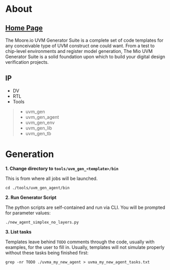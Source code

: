# About
## [Home Page](https://datum-technology-corporation.github.io/uvm_gen/)
The Moore.io UVM Generator Suite is a complete set of code templates for any conceivable type of UVM construct one could want. From a test to chip-level environments and register model generation, The Mio UVM Generator Suite is a solid foundation upon which to build your digital design verification projects.

## IP
* DV
* RTL
* Tools
> * uvm_gen
> * uvm_gen_agent
> * uvm_gen_env
> * uvm_gen_lib
> * uvm_gen_tb


# Generation
**1. Change directory to `tools/uvm_gen_<template>/bin`**

This is from where all jobs will be launched.
```
cd ./tools/uvm_gen_agent/bin
```


**2. Run Generator Script**

The python scripts are self-contained and run via CLI.  You will be prompted for parameter values:

```
./new_agent_simplex_no_layers.py
```


**3. List tasks**

Templates leave behind `TODO` comments through the code, usually with examples, for the user to fill in.  Usually, templates will not simulate properly without these tasks being finished first:

```
grep -nr TODO ./uvma_my_new_agent > uvma_my_new_agent_tasks.txt
```

